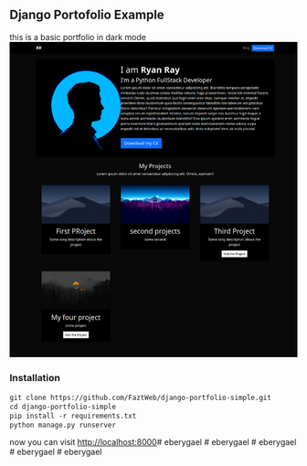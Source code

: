 ## Django Portofolio Example

this is a basic portfolio in dark mode
![](./screenshot.png)

### Installation

```
git clone https://github.com/FaztWeb/django-portfolio-simple.git
cd django-portfolio-simple
pip install -r requirements.txt
python manage.py runserver
```

now you can visit <a href="http://localhost:8000" target="_blank">http://localhost:8000</a>#   e b e r y g a e l 
 
 #   e b e r y g a e l 
 
 #   e b e r y g a e l 
 
 #   e b e r y g a e l 
 
 #   e b e r y g a e l 
 
 